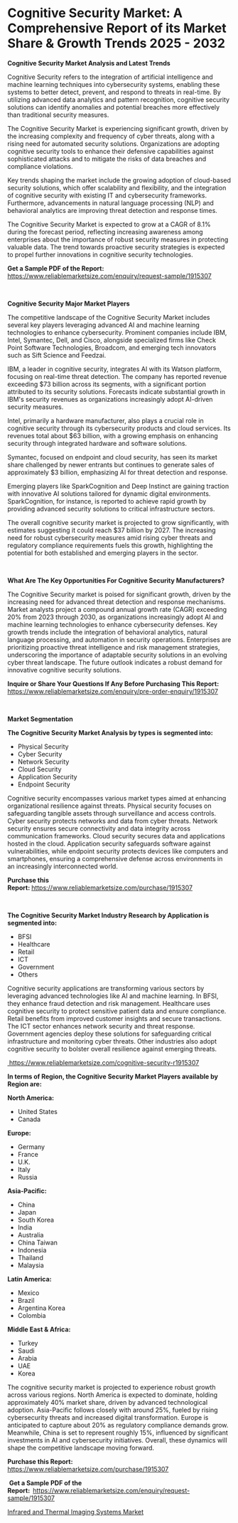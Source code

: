 <p><h1>Cognitive Security Market: A Comprehensive Report of its Market Share & Growth Trends 2025 - 2032</h1></p><p><strong>Cognitive Security Market Analysis and Latest Trends</strong></p>
<p><p>Cognitive Security refers to the integration of artificial intelligence and machine learning techniques into cybersecurity systems, enabling these systems to better detect, prevent, and respond to threats in real-time. By utilizing advanced data analytics and pattern recognition, cognitive security solutions can identify anomalies and potential breaches more effectively than traditional security measures.</p><p>The Cognitive Security Market is experiencing significant growth, driven by the increasing complexity and frequency of cyber threats, along with a rising need for automated security solutions. Organizations are adopting cognitive security tools to enhance their defensive capabilities against sophisticated attacks and to mitigate the risks of data breaches and compliance violations. </p><p>Key trends shaping the market include the growing adoption of cloud-based security solutions, which offer scalability and flexibility, and the integration of cognitive security with existing IT and cybersecurity frameworks. Furthermore, advancements in natural language processing (NLP) and behavioral analytics are improving threat detection and response times.</p><p>The Cognitive Security Market is expected to grow at a CAGR of 8.1% during the forecast period, reflecting increasing awareness among enterprises about the importance of robust security measures in protecting valuable data. The trend towards proactive security strategies is expected to propel further innovations in cognitive security technologies.</p></p>
<p><strong>Get a Sample PDF of the Report:&nbsp;</strong> <a href="https://www.reliablemarketsize.com/enquiry/request-sample/1915307?utm_campaign=2324&utm_medium=2&utm_source=Github&utm_content=ia&utm_term=10032025&utm_id=cognitive-security">https://www.reliablemarketsize.com/enquiry/request-sample/1915307</a></p>
<p>&nbsp;</p>
<p><strong>Cognitive Security Major Market Players</strong></p>
<p><p>The competitive landscape of the Cognitive Security Market includes several key players leveraging advanced AI and machine learning technologies to enhance cybersecurity. Prominent companies include IBM, Intel, Symantec, Dell, and Cisco, alongside specialized firms like Check Point Software Technologies, Broadcom, and emerging tech innovators such as Sift Science and Feedzai.</p><p>IBM, a leader in cognitive security, integrates AI with its Watson platform, focusing on real-time threat detection. The company has reported revenue exceeding $73 billion across its segments, with a significant portion attributed to its security solutions. Forecasts indicate substantial growth in IBM's security revenues as organizations increasingly adopt AI-driven security measures.</p><p>Intel, primarily a hardware manufacturer, also plays a crucial role in cognitive security through its cybersecurity products and cloud services. Its revenues total about $63 billion, with a growing emphasis on enhancing security through integrated hardware and software solutions.</p><p>Symantec, focused on endpoint and cloud security, has seen its market share challenged by newer entrants but continues to generate sales of approximately $3 billion, emphasizing AI for threat detection and response.</p><p>Emerging players like SparkCognition and Deep Instinct are gaining traction with innovative AI solutions tailored for dynamic digital environments. SparkCognition, for instance, is reported to achieve rapid growth by providing advanced security solutions to critical infrastructure sectors.</p><p>The overall cognitive security market is projected to grow significantly, with estimates suggesting it could reach $37 billion by 2027. The increasing need for robust cybersecurity measures amid rising cyber threats and regulatory compliance requirements fuels this growth, highlighting the potential for both established and emerging players in the sector.</p></p>
<p>&nbsp;</p>
<p><strong>What Are The Key Opportunities For Cognitive Security Manufacturers?</strong></p>
<p><p>The Cognitive Security market is poised for significant growth, driven by the increasing need for advanced threat detection and response mechanisms. Market analysts project a compound annual growth rate (CAGR) exceeding 20% from 2023 through 2030, as organizations increasingly adopt AI and machine learning technologies to enhance cybersecurity defenses. Key growth trends include the integration of behavioral analytics, natural language processing, and automation in security operations. Enterprises are prioritizing proactive threat intelligence and risk management strategies, underscoring the importance of adaptable security solutions in an evolving cyber threat landscape. The future outlook indicates a robust demand for innovative cognitive security solutions.</p></p>
<p><strong>Inquire or Share Your Questions If Any Before Purchasing This Report:</strong> <a href="https://www.reliablemarketsize.com/enquiry/pre-order-enquiry/1915307?utm_campaign=2324&utm_medium=2&utm_source=Github&utm_content=ia&utm_term=10032025&utm_id=cognitive-security">https://www.reliablemarketsize.com/enquiry/pre-order-enquiry/1915307</a></p>
<p>&nbsp;</p>
<p><strong>Market Segmentation</strong></p>
<p><strong>The Cognitive Security Market Analysis by types is segmented into:</strong></p>
<p><ul><li>Physical Security</li><li>Cyber Security</li><li>Network Security</li><li>Cloud Security</li><li>Application Security</li><li>Endpoint Security</li></ul></p>
<p><p>Cognitive security encompasses various market types aimed at enhancing organizational resilience against threats. Physical security focuses on safeguarding tangible assets through surveillance and access controls. Cyber security protects networks and data from cyber threats. Network security ensures secure connectivity and data integrity across communication frameworks. Cloud security secures data and applications hosted in the cloud. Application security safeguards software against vulnerabilities, while endpoint security protects devices like computers and smartphones, ensuring a comprehensive defense across environments in an increasingly interconnected world.</p></p>
<p><strong>Purchase this Report:&nbsp;</strong><a href="https://www.reliablemarketsize.com/purchase/1915307?utm_campaign=2324&utm_medium=2&utm_source=Github&utm_content=ia&utm_term=10032025&utm_id=cognitive-security">https://www.reliablemarketsize.com/purchase/1915307</a></p>
<p>&nbsp;</p>
<p><strong>The Cognitive Security Market Industry Research by Application is segmented into:</strong></p>
<p><ul><li>BFSI</li><li>Healthcare</li><li>Retail</li><li>ICT</li><li>Government</li><li>Others</li></ul></p>
<p><p>Cognitive security applications are transforming various sectors by leveraging advanced technologies like AI and machine learning. In BFSI, they enhance fraud detection and risk management. Healthcare uses cognitive security to protect sensitive patient data and ensure compliance. Retail benefits from improved customer insights and secure transactions. The ICT sector enhances network security and threat response. Government agencies deploy these solutions for safeguarding critical infrastructure and monitoring cyber threats. Other industries also adopt cognitive security to bolster overall resilience against emerging threats.</p></p>
<p><a href="https://www.reliablemarketsize.com/cognitive-security-r1915307?utm_campaign=2324&utm_medium=2&utm_source=Github&utm_content=ia&utm_term=10032025&utm_id=cognitive-security">&nbsp;https://www.reliablemarketsize.com/cognitive-security-r1915307</a></p>
<p><strong>In terms of Region, the Cognitive Security Market Players available by Region are:</strong></p>
<p>
    <p> <strong> North America: </strong>
        <ul>
            <li>United States</li>
            <li>Canada</li>
        </ul>
        </p> 
    <p> <strong> Europe: </strong>
        <ul>
            <li>Germany</li>
            <li>France</li>
            <li>U.K.</li>
            <li>Italy</li>
            <li>Russia</li>
        </ul>
        </p> 
    <p> <strong> Asia-Pacific: </strong>
        <ul>
            <li>China</li>
            <li>Japan</li>
            <li>South Korea</li>
            <li>India</li>
            <li>Australia</li>
            <li>China Taiwan</li>
            <li>Indonesia</li>
            <li>Thailand</li>
            <li>Malaysia</li>
        </ul>
        </p> 
    <p> <strong> Latin America: </strong>
        <ul>
            <li>Mexico</li>
            <li>Brazil</li>
            <li>Argentina Korea</li>
            <li>Colombia</li>
        </ul>
        </p> 
    <p> <strong> Middle East & Africa: </strong>
        <ul>
            <li>Turkey</li>
            <li>Saudi</li>
            <li>Arabia</li>
            <li>UAE</li>
            <li>Korea</li>
        </ul>
    </p>
    </p>
<p><p>The cognitive security market is projected to experience robust growth across various regions. North America is expected to dominate, holding approximately 40% market share, driven by advanced technological adoption. Asia-Pacific follows closely with around 25%, fueled by rising cybersecurity threats and increased digital transformation. Europe is anticipated to capture about 20% as regulatory compliance demands grow. Meanwhile, China is set to represent roughly 15%, influenced by significant investments in AI and cybersecurity initiatives. Overall, these dynamics will shape the competitive landscape moving forward.</p></p>
<p><strong>Purchase this Report: </strong><a href="https://www.reliablemarketsize.com/purchase/1915307?utm_campaign=2324&utm_medium=2&utm_source=Github&utm_content=ia&utm_term=10032025&utm_id=cognitive-security">https://www.reliablemarketsize.com/purchase/1915307</a></p>
<p>&nbsp;<strong>Get a Sample PDF of the Report:&nbsp;&nbsp;</strong><a href="https://www.reliablemarketsize.com/enquiry/request-sample/1915307?utm_campaign=2324&utm_medium=2&utm_source=Github&utm_content=ia&utm_term=10032025&utm_id=cognitive-security">https://www.reliablemarketsize.com/enquiry/request-sample/1915307</a></p>
<p><strong></strong></p>
<p><p><a href="https://github.com/sca704osol/Market-Research-Report-List-1/blob/main/infrared-and-thermal-imaging-systems-market.md?utm_campaign=2324&utm_medium=2&utm_source=Github&utm_content=ia&utm_term=10032025&utm_id=cognitive-security">Infrared and Thermal Imaging Systems Market</a></p></p>